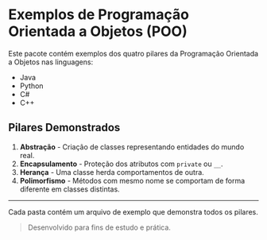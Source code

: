 # Exemplos de Programação Orientada a Objetos (POO)

Este pacote contém exemplos dos quatro pilares da Programação Orientada a Objetos nas linguagens:
- Java
- Python
- C#
- C++

## Pilares Demonstrados
1. **Abstração** - Criação de classes representando entidades do mundo real.
2. **Encapsulamento** - Proteção dos atributos com `private` ou `__`.
3. **Herança** - Uma classe herda comportamentos de outra.
4. **Polimorfismo** - Métodos com mesmo nome se comportam de forma diferente em classes distintas.

---

Cada pasta contém um arquivo de exemplo que demonstra todos os pilares.

> Desenvolvido para fins de estudo e prática.